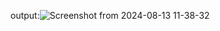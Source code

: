 output:![Screenshot from 2024-08-13 11-38-32](https://github.com/user-attachments/assets/ee6b40da-cf25-4912-a454-f56637cd7445)
